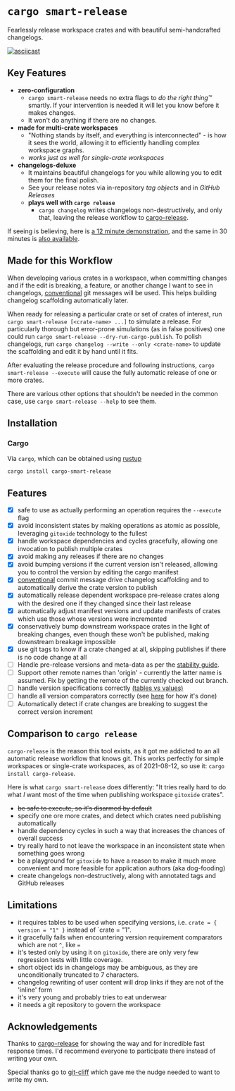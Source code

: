 # `cargo smart-release`

Fearlessly release workspace crates and with beautiful semi-handcrafted changelogs.

[![asciicast](https://asciinema.org/a/65uPfzoWxGac43zEZ1gQ1yVVe.svg)](https://asciinema.org/a/65uPfzoWxGac43zEZ1gQ1yVVe)

## Key Features

* **zero-configuration**
  * `cargo smart-release` needs no extra flags to _do the right thing™️_ smartly. If your intervention is needed it will let you know before it makes changes.
  * It won't do anything if there are no changes.
* **made for multi-crate workspaces**
  * "Nothing stands by itself, and everything is interconnected" - is how it sees the world, allowing it to efficiently handling complex workspace graphs.
  * _works just as well for single-crate workspaces_
* **changelogs-deluxe**
  * It maintains beautiful changelogs for you while allowing you to edit them for the final polish.
  * See your release notes via in-repository _tag objects_ and in _GitHub Releases_
  * **plays well with `cargo release`**
    * `cargo changelog` writes changelogs non-destructively, and only that, leaving the release workflow to [cargo-release].
  
If seeing is believing, here is [a 12 minute demonstration](https://www.youtube.com/watch?v=EOft_uMDVYE), and the same in 30 minutes is [also available](https://youtu.be/a4CzzxJ7ecE).

## Made for this Workflow

When developing various crates in a workspace, when committing changes and if the edit is breaking, a feature, or another
change I want to see in changelogs, [conventional] git messages will be used. This helps building changelog scaffolding automatically later.

When ready for releasing a particular crate or set of crates of interest, run `cargo smart-release [<crate-name> ...]` to simulate a release. For particularly thorough
but error-prone simulations (as in false positives) one could run `cargo smart-release --dry-run-cargo-publish`. To polish changelogs, run `cargo changelog --write --only <crate-name>`
to update the scaffolding and edit it by hand until it fits.

After evaluating the release procedure and following instructions,
`cargo smart-release --execute` will cause the fully automatic release of one or more crates.

There are various other options that shouldn't be needed in the common case, use `cargo smart-release --help` to see them.

[conventional]: https://www.conventionalcommits.org

## Installation

### Cargo
Via `cargo`, which can be obtained using [rustup][rustup]

```
cargo install cargo-smart-release
```

## Features

* [x] safe to use as actually performing an operation requires the `--execute` flag
* [x] avoid inconsistent states by making operations as atomic as possible, leveraging `gitoxide` technology to the fullest
* [x] handle workspace dependencies and cycles gracefully, allowing one invocation to publish multiple crates
* [x] avoid making any releases if there are no changes
* [x] avoid bumping versions if the current version isn't released, allowing you to control the version by editing the cargo manifest
* [x] [conventional] commit message drive changelog scaffolding and to automatically derive the crate version to publish
* [x] automatically release dependent workspace pre-release crates along with the desired one if they changed since their last release
* [x] automatically adjust manifest versions and update manifests of crates which use those whose versions were incremented
* [x] conservatively bump downstream workspace crates in the light of breaking changes, even though these won't be published, making downstream breakage impossible
* [x] use git tags to know if a crate changed at all, skipping publishes if there is no code change at all
* [ ] Handle pre-release versions and meta-data as per the [stability guide].
* [ ] Support other remote names than 'origin' - currently the latter name is assumed. Fix by getting the remote of the currently checked out branch.
* [ ] handle version specifications correctly [(tables vs values)](https://github.com/Byron/cargo-release/blob/master/src/cargo.rs#L179:L207)
* [ ] handle all version comparators correctly (see [here](https://github.com/Byron/cargo-release/blob/master/src/version.rs#L192:L226) for how it's done)
* [ ] Automatically detect if crate changes are breaking to suggest the correct version increment

## Comparison to `cargo release`

`cargo-release` is the reason this tool exists, as it got me addicted to an all automatic release workflow that knows git. This works perfectly
for simple workspaces or single-crate workspaces, as of 2021-08-12, so use it: `cargo install cargo-release`.

Here is what `cargo smart-release` does differently: "It tries really hard to do what _I_ want most of the time when publishing workspace `gitoxide` crates".

- ~~be safe to execute, so it's disarmed by default~~
- specify one ore more crates, and detect which crates need publishing automatically
- handle dependency cycles in such a way that increases the chances of overall success
- try really hard to not leave the workspace in an inconsistent state when something goes wrong
- be a playground for `gitoxide` to have a reason to make it much more convenient and more feasible for application authors (aka dog-fooding)
- create changelogs non-destructively, along with annotated tags and GitHub releases

## Limitations

* it requires tables to be used when specifying versions, i.e. `crate = { version = "1" }` instead of `crate  = "1".
* it gracefully fails when encountering version requirement comparators which are not `^`, like `=`
* it's tested only by using it on `gitoxide`, there are only very few regression tests with little coverage.
* short object ids in changelogs may be ambiguous, as they are unconditionally truncated to 7 characters.
* changelog rewriting of user content will drop links if they are not of the 'inline' form
* it's very young and probably tries to eat underwear
* it needs a git repository to govern the workspace

## Acknowledgements

Thanks to [cargo-release] for showing the way and for incredible fast response times. I'd recommend everyone to participate there instead of writing your own.

Special thanks go to [git-cliff] which gave me the nudge needed to want to write my own.

[cargo-release]: https://github.com/sunng87/cargo-release/issues/224
[git-cliff]: https://github.com/orhun/git-cliff
[rustup]: https://rustup.rs/
[stability guide]: https://github.com/Byron/gitoxide/blob/stability/STABILITY.md
